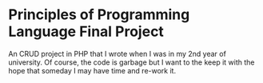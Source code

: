 # Principles of Programming Language Final Project
An CRUD project in PHP that I wrote when I was in my 2nd year of university. Of course, the code is garbage but I want to the keep it with the hope that someday I may have time and re-work it.
